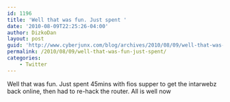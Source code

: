 ```yaml
---
id: 1196
title: 'Well that was fun. Just spent '
date: '2010-08-09T22:25:26-04:00'
author: DizkoDan
layout: post
guid: 'http://www.cyberjunx.com/blog/archives/2010/08/09/well-that-was-fun-just-spent/'
permalink: /2010/08/09/well-that-was-fun-just-spent/
categories:
    - Twitter
---
```


Well that was fun. Just spent 45mins with fios supper to get the intarwebz back online, then had to re-hack the router. All is well now